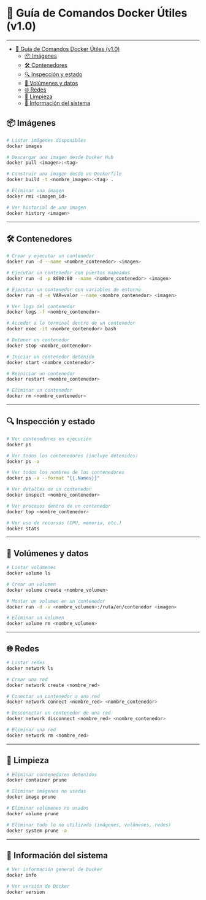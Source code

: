 # 🚀 Guía de Comandos Docker Útiles (v1.0)

---

- [🚀 Guía de Comandos Docker Útiles (v1.0)](#-guía-de-comandos-docker-útiles-v10)
  - [📦 Imágenes](#-imágenes)
  - [🛠️ Contenedores](#️-contenedores)
  - [🔍 Inspección y estado](#-inspección-y-estado)
  - [📂 Volúmenes y datos](#-volúmenes-y-datos)
  - [🌐 Redes](#-redes)
  - [🧹 Limpieza](#-limpieza)
  - [🐳 Información del sistema](#-información-del-sistema)


## 📦 Imágenes
```bash
# Listar imágenes disponibles
docker images

# Descargar una imagen desde Docker Hub
docker pull <imagen>:<tag>

# Construir una imagen desde un Dockerfile
docker build -t <nombre_imagen>:<tag> .

# Eliminar una imagen
docker rmi <imagen_id>

# Ver historial de una imagen
docker history <imagen>
```

---

## 🛠️ Contenedores
```bash
# Crear y ejecutar un contenedor
docker run -d --name <nombre_contenedor> <imagen>

# Ejecutar un contenedor con puertos mapeados
docker run -d -p 8080:80 --name <nombre_contenedor> <imagen>

# Ejecutar un contenedor con variables de entorno
docker run -d -e VAR=valor --name <nombre_contenedor> <imagen>

# Ver logs del contenedor
docker logs -f <nombre_contenedor>

# Acceder a la terminal dentro de un contenedor
docker exec -it <nombre_contenedor> bash

# Detener un contenedor
docker stop <nombre_contenedor>

# Iniciar un contenedor detenido
docker start <nombre_contenedor>

# Reiniciar un contenedor
docker restart <nombre_contenedor>

# Eliminar un contenedor
docker rm <nombre_contenedor>
```

---

## 🔍 Inspección y estado
```bash
# Ver contenedores en ejecución
docker ps

# Ver todos los contenedores (incluye detenidos)
docker ps -a

# Ver todos los nombres de los contenedores 
docker ps -a --format "{{.Names}}"

# Ver detalles de un contenedor
docker inspect <nombre_contenedor>

# Ver procesos dentro de un contenedor
docker top <nombre_contenedor>

# Ver uso de recursos (CPU, memoria, etc.)
docker stats
```

--- 

## 📂 Volúmenes y datos
```bash
# Listar volúmenes
docker volume ls

# Crear un volumen
docker volume create <nombre_volumen>

# Montar un volumen en un contenedor
docker run -d -v <nombre_volumen>:/ruta/en/contenedor <imagen>

# Eliminar un volumen
docker volume rm <nombre_volumen>
```

--- 

## 🌐 Redes
```bash
# Listar redes
docker network ls

# Crear una red
docker network create <nombre_red>

# Conectar un contenedor a una red
docker network connect <nombre_red> <nombre_contenedor>

# Desconectar un contenedor de una red
docker network disconnect <nombre_red> <nombre_contenedor>

# Eliminar una red
docker network rm <nombre_red>
```

---  

## 🧹 Limpieza
```bash
# Eliminar contenedores detenidos
docker container prune

# Eliminar imágenes no usadas
docker image prune

# Eliminar volúmenes no usados
docker volume prune

# Eliminar todo lo no utilizado (imágenes, volúmenes, redes)
docker system prune -a
```

--- 

## 🐳 Información del sistema
```bash
# Ver información general de Docker
docker info

# Ver versión de Docker
docker version
```